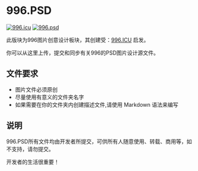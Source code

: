 # 996.PSD

[![996.icu](https://img.shields.io/badge/link-996.icu-red.svg)](https://996.icu) [![996.psd](https://github.com/Jackge1979/996.PSD/blob/master/link-996.psd-red.svg=200x30)](https://github.com/Jackge1979/996.PSD) 

此版块为996图片创意设计板块，其创建受：[996.ICU](https://github.com/996icu/996.ICU) 启发。

你可以从这里上传，提交和同步有关996的PSD图片设计源文件。

## 文件要求

* 图片文件必须原创
* 尽量使用有意义的文件夹名字
* 如果需要在你的文件夹内创建描述文件,请使用 Markdown 语法来编写

## 说明

996.PSD所有文件均由开发者所提交，可供所有人随意使用、转载、商用等，如不支持，请勿提交。


开发者的生活很重要！
